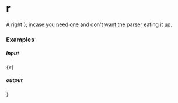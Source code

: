 # r 
		
A right }, incase you need one and don't want the parser eating it up.

### Examples

##### input
```{r}```

##### output
```}```